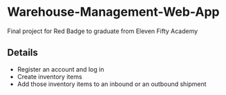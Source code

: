 # Warehouse-Management-Web-App
Final project for Red Badge to graduate from Eleven Fifty Academy

## Details
* Register an account and log in
* Create inventory items
* Add those inventory items to an inbound or an outbound shipment
